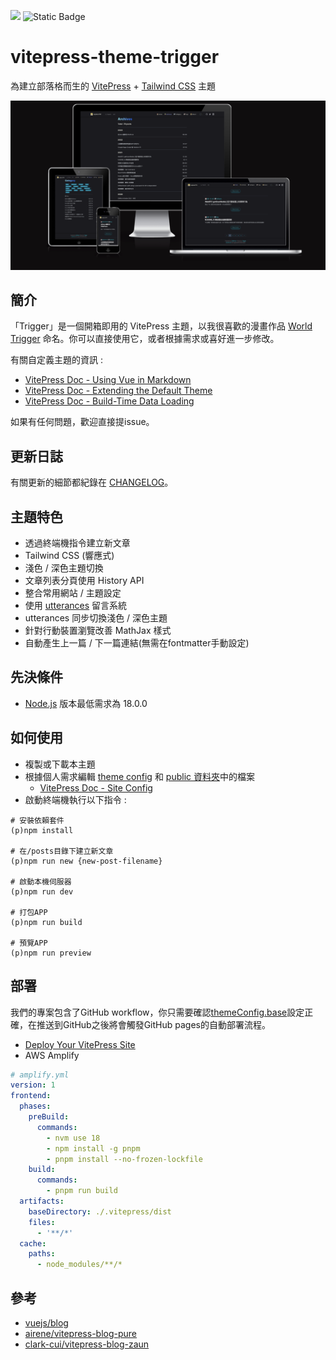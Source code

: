 ![](https://img.shields.io/github/license/laplacetw/vitepress-theme-trigger)
![Static Badge](https://img.shields.io/badge/Node.js-%3E%3D18.0.0-green)

# vitepress-theme-trigger
為建立部落格而生的 [VitePress](https://vitepress.dev) + [Tailwind CSS](https://tailwindcss.com) 主題

![](/public/preview.png)
## 簡介
「Trigger」是一個開箱即用的 VitePress 主題，以我很喜歡的漫畫作品 [World Trigger](https://en.wikipedia.org/wiki/World_Trigger) 命名。你可以直接使用它，或者根據需求或喜好進一步修改。

有關自定義主題的資訊 :
- [VitePress Doc - Using Vue in Markdown](https://vitepress.dev/guide/using-vue)
- [VitePress Doc - Extending the Default Theme](https://vitepress.dev/guide/extending-default-theme)
- [VitePress Doc - Build-Time Data Loading](https://vitepress.dev/guide/data-loading)

如果有任何問題，歡迎直接提issue。

## 更新日誌
有關更新的細節都紀錄在 [CHANGELOG](./CHANGELOG.md)。

## 主題特色
- 透過終端機指令建立新文章
- Tailwind CSS (響應式)
- 淺色 / 深色主題切換
- 文章列表分頁使用 History API
- 整合常用網站 / 主題設定
- 使用 [utterances](https://utteranc.es) 留言系統
- utterances 同步切換淺色 / 深色主題
- 針對行動裝置瀏覽改善 MathJax 樣式
- 自動產生上一篇 / 下一篇連結(無需在fontmatter手動設定)

## 先決條件
- [Node.js](https://nodejs.org) 版本最低需求為 18.0.0

## 如何使用
- 複製或下載本主題
- 根據個人需求編輯 [theme config](/.vitepress/theme/config.ts) 和 [public 資料夾](/public/)中的檔案
  - [VitePress Doc - Site Config](https://vitepress.dev/reference/site-config#site-config)
- 啟動終端機執行以下指令 :
```shell
# 安裝依賴套件
(p)npm install

# 在/posts目錄下建立新文章
(p)npm run new {new-post-filename}

# 啟動本機伺服器
(p)npm run dev

# 打包APP
(p)npm run build

# 預覽APP
(p)npm run preview
```

## 部署
我們的專案包含了GitHub workflow，你只需要確認[themeConfig.base](https://github.com/laplacetw/vitepress-theme-trigger/blob/main/.vitepress/theme/config.ts)設定正確，在推送到GitHub之後將會觸發GitHub pages的自動部署流程。

- [Deploy Your VitePress Site](https://vitepress.dev/guide/deploy)
- AWS Amplify
```yml
# amplify.yml
version: 1
frontend:
  phases:
    preBuild:
      commands:
        - nvm use 18
        - npm install -g pnpm
        - pnpm install --no-frozen-lockfile
    build:
      commands:
        - pnpm run build
  artifacts:
    baseDirectory: ./.vitepress/dist
    files:
      - '**/*'
  cache:
    paths:
      - node_modules/**/*
```

## 參考
- [vuejs/blog](https://github.com/vuejs/blog)
- [airene/vitepress-blog-pure](https://github.com/airene/vitepress-blog-pure)
- [clark-cui/vitepress-blog-zaun](https://github.com/clark-cui/vitepress-blog-zaun)
